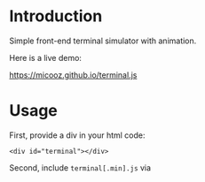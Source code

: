 # Introduction

Simple front-end terminal simulator with animation.

Here is a live demo:

https://micooz.github.io/terminal.js

# Usage

First, provide a div in your html code:

    <div id="terminal"></div>

Second, include `terminal[.min].js` via <script>:

    <script src="dist/terminal.min.js"></script>

Finally, coding as this example:

    // Create an instance of Terminal class.
    // You can specify options in an object and pass it to the constructor.
    var t = new Terminal({
      dom: document.getElementById('terminal'), // required
      speed: 15 // chars per second
    });

    // run() will give you an object of 'Operator' in your callback.
    // The 'Operator' supports chain operation or function calls respectively.
    t.run(function (o) {
      o.output('Hi, there. I\'m Micoz. ').wait(300);
      o.del(3).output('oz. ').wait(1000);

      o.output('I want to show you an awesome simulator');
      o.del(9).output('terminal powered by HTML4').wait(200).del(1).output('5. ').wait(800);

      o.output('The terminal is a simulator with animation.').wait(800);
      o.newline();
      o.output('-- Micooz');
    });

# Build

    $ npm run build
    
Compile and compress `src/*.*` into `dist/terminal.min.js`, this file is for production.
    
# Run in Development

    $ npm run dev

Compile `src/*.*` into `dist/terminal.js` and generate source maps for better debugging. Auto-recompile sources after modification.

# License

MIT